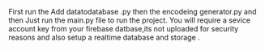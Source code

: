 First run the Add datatodatabase .py 
then the encodeing generator.py  and then Just run the main.py file to run the project.
You will require a sevice account key from your firebase datbase,its not uploaded for security reasons and also setup a realtime database and storage .
